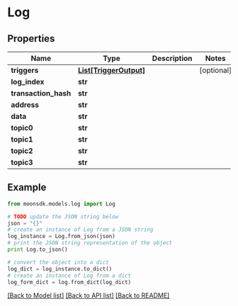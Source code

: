 # Log

## Properties

| Name                  | Type                                          | Description | Notes       |
| --------------------- | --------------------------------------------- | ----------- | ----------- |
| **triggers**          | [**List\[TriggerOutput\]**](TriggerOutput.md) |             | \[optional] |
| **log\_index**        | **str**                                       |             |             |
| **transaction\_hash** | **str**                                       |             |             |
| **address**           | **str**                                       |             |             |
| **data**              | **str**                                       |             |             |
| **topic0**            | **str**                                       |             |             |
| **topic1**            | **str**                                       |             |             |
| **topic2**            | **str**                                       |             |             |
| **topic3**            | **str**                                       |             |             |

## Example

```python
from moonsdk.models.log import Log

# TODO update the JSON string below
json = "{}"
# create an instance of Log from a JSON string
log_instance = Log.from_json(json)
# print the JSON string representation of the object
print Log.to_json()

# convert the object into a dict
log_dict = log_instance.to_dict()
# create an instance of Log from a dict
log_form_dict = log.from_dict(log_dict)
```

[\[Back to Model list\]](./#documentation-for-models) [\[Back to API list\]](./#documentation-for-api-endpoints) [\[Back to README\]](./)
